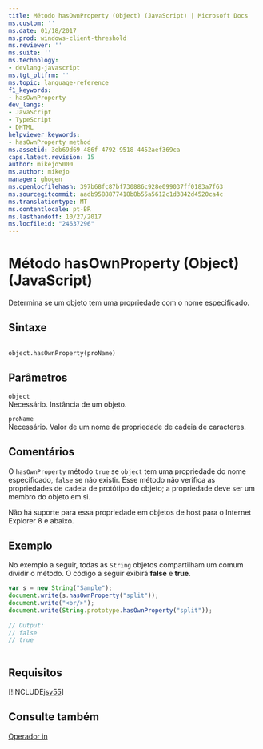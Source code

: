 ```yaml
---
title: Método hasOwnProperty (Object) (JavaScript) | Microsoft Docs
ms.custom: ''
ms.date: 01/18/2017
ms.prod: windows-client-threshold
ms.reviewer: ''
ms.suite: ''
ms.technology:
- devlang-javascript
ms.tgt_pltfrm: ''
ms.topic: language-reference
f1_keywords:
- hasOwnProperty
dev_langs:
- JavaScript
- TypeScript
- DHTML
helpviewer_keywords:
- hasOwnProperty method
ms.assetid: 3eb69d69-486f-4792-9518-4452aef369ca
caps.latest.revision: 15
author: mikejo5000
ms.author: mikejo
manager: ghogen
ms.openlocfilehash: 397b68fc87bf730886c928e099037ff0183a7f63
ms.sourcegitcommit: aadb9588877418b8b55a5612c1d3842d4520ca4c
ms.translationtype: MT
ms.contentlocale: pt-BR
ms.lasthandoff: 10/27/2017
ms.locfileid: "24637296"
---
```

# <a name="hasownproperty-method-object-javascript"></a>Método hasOwnProperty (Object) (JavaScript)
Determina se um objeto tem uma propriedade com o nome especificado.  
  
## <a name="syntax"></a>Sintaxe  
  
```  
  
object.hasOwnProperty(proName)  
```  
  
## <a name="parameters"></a>Parâmetros  
 `object`  
 Necessário. Instância de um objeto.  
  
 `proName`  
 Necessário. Valor de um nome de propriedade de cadeia de caracteres.  
  
## <a name="remarks"></a>Comentários  
 O `hasOwnProperty` método `true` se `object` tem uma propriedade do nome especificado, `false` se não existir. Esse método não verifica as propriedades de cadeia de protótipo do objeto; a propriedade deve ser um membro do objeto em si.  
  
 Não há suporte para essa propriedade em objetos de host para o Internet Explorer 8 e abaixo.  
  
## <a name="example"></a>Exemplo  
 No exemplo a seguir, todas as `String` objetos compartilham um comum dividir o método. O código a seguir exibirá **false** e **true**.  
  
```JavaScript  
var s = new String("Sample");  
document.write(s.hasOwnProperty("split"));  
document.write("<br/>");  
document.write(String.prototype.hasOwnProperty("split"));  
  
// Output:  
// false  
// true  
  
```  
  
## <a name="requirements"></a>Requisitos  
 [!INCLUDE[jsv55](../../javascript/reference/includes/jsv55-md.md)]  
  
## <a name="see-also"></a>Consulte também  
 [Operador in](../../javascript/reference/in-operator-decrementjavascript.md)